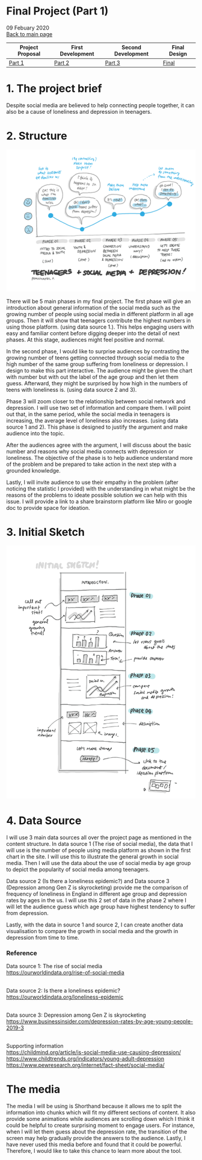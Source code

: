 # Final Project (Part 1)
09 Febuary 2020
<br>
[Back to main page](/README.md)

| Project Proposal | First Development | Second Development|  Final Design |
| ------------- | ------------- | ------------- | ------------- |
| [Part 1](/FinalPart1.md) | [Part 2](/FinalPart2.md)  | [Part 3](/FinalPart3.md) |  [Final](/FinalPart3.md) |


# 1. The project brief

<p>
Despite social media are believed to help connecting people together, it can also be a cause of loneliness and depression in teenagers.</p>


# 2. Structure

![Screenshot](part1_1.png)

<p>
There will be 5 main phases in my final project.  The first phase will give an introduction about general information of the social media such as the growing number of people using social media in different platform in all age groups.  Then it will show that teenagers contribute the highest numbers in using those platform. (using data source 1.). This helps engaging users with easy and familiar content before digging deeper into the detail of next phases.  At this stage, audiences might feel positive and normal.</p>

<p>
In the second phase, I would like to surprise audiences by contrasting the growing number of teens getting connected through social media to the high number of the same group suffering from loneliness or depression.  I design to make this part interactive.  The audience might be given the chart with number but with out the label of the age group and then let them guess.  Afterward, they might be surprised by how high in the numbers of teens with loneliness is. (using data source 2 and 3).</p>

<p>
Phase 3 will zoom closer to the relationship between social network and depression.  I will use two set of information and compare them.  I will point out that, in the same period, while the social media in teenagers is increasing, the average level of loneliness also increases. (using data source 1 and 2).  This phase is designed to justify the argument and make audience into the topic.</p>

<p>
After the audiences agree with the argument, I will discuss about the basic number and reasons why social media connects with depression or loneliness.  The objective of the phase is to help audience understand more of the problem and be prepared to take action in the next step with a grounded knowledge.
</p>

<p>
Lastly, I will invite audience to use their empathy in the problem (after noticing the statistic I provided) with the understanding in what might be the reasons of the problems to ideate possible solution we can help with this issue.  I will provide a link to a share brainstorm platform like Miro or google doc to provide space for ideation.
</p>


# 3. Initial Sketch

![Screenshot](part1_2-01.png)

# 4. Data Source
<p>
I will use 3 main data sources all over the project page as mentioned in the content structure.  
In data source 1 (The rise of social media), the data that I will use is the number of people using media platform as shown in the first chart in the site.  I will use this to illustrate the general growth in social media.  Then I will use the data about the use of social media by age group to depict the popularity of social media among teenagers.
</p>

<p>
Data source 2 (Is there a loneliness epidemic?) and Data source 3 (Depression among Gen Z is skyrocketing) provide me the comparison of frequency of loneliness in England in different age group and depression rates by ages in the us.  I will use this 2 set of data in the phase 2 where I will let the audience guess which age group have highest tendency to suffer from depression.
</p>

<p>
Lastly, with the data in source 1 and source 2, I can create another data visualisation to compare the growth in social media and the growth in depression from time to time.
</p>

### Reference


Data source 1: The rise of social media <br>
https://ourworldindata.org/rise-of-social-media <br><br>

Data source 2: Is there a loneliness epidemic? <br>
https://ourworldindata.org/loneliness-epidemic <br><br>

Data source 3: Depression among Gen Z is skyrocketing <br>
https://www.businessinsider.com/depression-rates-by-age-young-people-2019-3 <br><br>

Supporting information <br>
https://childmind.org/article/is-social-media-use-causing-depression/ <br>
https://www.childtrends.org/indicators/young-adult-depression <br>
https://www.pewresearch.org/internet/fact-sheet/social-media/ <br>


# The media

<p>The media I will be using is Shorthand because it allows me to split the information into chunks which will fit my different sections of content.  It also provide some animations while audiences are scrolling down which I think it could be helpful to create surprising moment to engage users.  For instance, when I will let them guess about the depression rate, the transition of the screen may help gradually provide the answers to the audience.  Lastly, I have never used this media before and found that it could be powerful.  Therefore, I would like to take this chance to learn more about the tool.
 </p>
